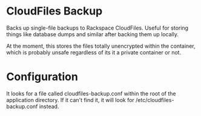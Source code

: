 CloudFiles Backup
=================

Backs up single-file backups to Rackspace CloudFiles. Useful for storing things
like database dumps and similar after backing them up locally.

At the moment, this stores the files totally unencrypted within the container,
which is probably unsafe regardless of its it a private container or not.

Configuration
=============

It looks for a file called cloudfiles-backup.conf within the root of the
application directory. If it can't find it, it will look for
/etc/cloudfiles-backup.conf instead.

